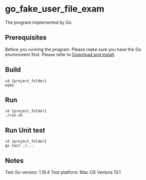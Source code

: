 # go_fake_user_file_exam
The program implemented by Go. 

## Prerequisites
Before you running the program. Please make sure you have the Go environment first. Please refer to [Download and install](https://go.dev/doc/install).

## Build
```shell
cd {project_folder}
make
```

## Run
```shell
cd {project_folder}
./run.sh
```

## Run Unit test
```shell
cd {project_folder}
go test ./...
```


## Notes
Test Go version: 1.19.4
Test platform: Mac OS Ventura 13.1